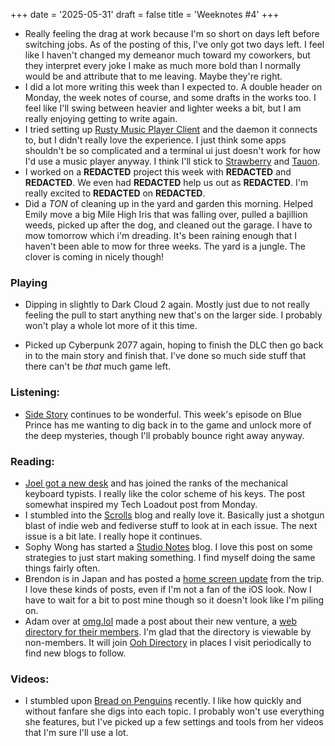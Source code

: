 +++
date = '2025-05-31'
draft = false
title = 'Weeknotes #4'
+++

* Really feeling the drag at work because I'm so short on days left before switching jobs. As of the posting of this, I've only got two days left. I feel like I haven't changed my demeanor much toward my coworkers, but they interpret every joke I make as much more bold than I normally would be and attribute that to me leaving. Maybe they're right.
* I did a lot more writing this week than I expected to. A double header on Monday, the week notes of course, and some drafts in the works too. I feel like I'll swing between heavier and lighter weeks a bit, but I am really enjoying getting to write again.
* I tried setting up [Rusty Music Player Client](https://mierak.github.io/rmpc/) and the daemon it connects to, but I didn't really love the experience. I just think some apps shouldn't be so complicated and a terminal ui just doesn't work for how I'd use a music player anyway. I think I'll stick to [Strawberry](https://www.strawberrymusicplayer.org/) and [Tauon](https://tauonmusicbox.rocks/).
* I worked on a **REDACTED** project this week with **REDACTED** and **REDACTED**. We even had **REDACTED** help us out as **REDACTED**. I'm really excited to **REDACTED** on **REDACTED**.
* Did a *TON* of cleaning up in the yard and garden this morning. Helped Emily move a big Mile High Iris that was falling over, pulled a bajillion weeds, picked up after the dog, and cleaned out the garage. I have to mow tomorrow which i'm dreading. It's been raining enough that I haven't been able to mow for three weeks. The yard is a jungle. The clover is coming in nicely though!

### Playing

* Dipping in slightly to Dark Cloud 2 again. Mostly just due to not really feeling the pull to start anything new that's on the larger side. I probably won't play a whole lot more of it this time.

* Picked up Cyberpunk 2077 again, hoping to finish the DLC then go back in to the main story and finish that. I've done so much side stuff that there can't be *that* much game left.

### Listening:

* [Side Story](https://traffic.libsyn.com/secure/fa87551f-de56-4971-a0d1-a3c6eabc913f/side-story-05.mp3?dest-id=4970820) continues to be wonderful. This week's episode on Blue Prince has me wanting to dig back in to the game and unlock more of the deep mysteries, though I'll probably bounce right away anyway.

### Reading:

* [Joel got a new desk](https://joelchrono.xyz/blog/new-desk-and-keyboard/) and has joined the ranks of the mechanical keyboard typists. I really like the color scheme of his keys. The post somewhat inspired my Tech Loadout post from Monday.
* I stumbled into the [Scrolls](https://shellsharks.com/scrolls/scroll/2025-05-16) blog and really love it. Basically just a shotgun blast of indie web and fediverse stuff to look at in each issue. The next issue is a bit late. I really hope it continues.
* Sophy Wong has started a [Studio Notes](https://sophywong.com/studionotes/2025/5/13/just-start) blog. I love this post on some strategies to just start making something. I find myself doing the same things fairly often.
* Brendon is in Japan and has posted a [home screen update](https://wavelengths.online/posts/the-home-screen-in-japan-may-2025) from the trip. I love these kinds of posts, even if I'm not a fan of the iOS look.  Now I have to wait for a bit to post mine though so it doesn't look like I'm piling on.
* Adam over at [omg.lol](https://omg.lol) made a post about their new venture, a [web directory for their members](https://notes.neatnik.net/2025/05/seizing-the-means-of-discovery). I'm glad that the directory is viewable by non-members. It will join [Ooh Directory](https://ooh.directory) in places I visit periodically to find new blogs to follow.

### Videos:

* I stumbled upon [Bread on Penguins](https://www.youtube.com/@BreadOnPenguins) recently. I like how quickly and without fanfare she digs into each topic. I probably won't use everything she features, but I've picked up a few settings and tools from her videos that I'm sure I'll use a lot.

